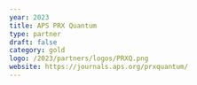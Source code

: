 ```yaml
---
year: 2023
title: APS PRX Quantum
type: partner
draft: false
category: gold
logo: /2023/partners/logos/PRXQ.png
website: https://journals.aps.org/prxquantum/
---
```

